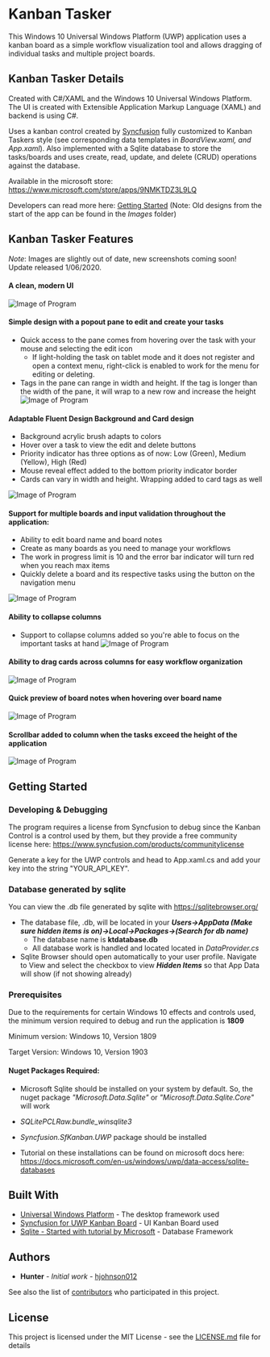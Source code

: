 # Kanban Tasker

This Windows 10 Universal Windows Platform (UWP) application uses a kanban board as a simple workflow visualization tool and allows dragging of individual tasks and multiple project boards.

## Kanban Tasker Details

Created with C#/XAML and the Windows 10 Universal Windows Platform. The UI is created with Extensible Application Markup Language (XAML) and backend is using C#. 

Uses a kanban control created by [Syncfusion](https://www.syncfusion.com) fully customized to Kanban Taskers style (see corresponding data templates in *BoardView.xaml, and App.xaml*). Also implemented with a Sqlite database to store the tasks/boards and uses create, read, update, and delete (CRUD) operations against the database.

Available in the microsoft store: https://www.microsoft.com/store/apps/9NMKTDZ3L9LQ

Developers can read more here: [Getting Started](#getting-started)
(Note: Old designs from the start of the app can be found in the *Images* folder)

## Kanban Tasker Features

*Note*: Images are slightly out of date, new screenshots coming soon! Update released 1/06/2020.

#### A clean, modern UI
![Image of Program](KanbanTasker/Images/KT_00.png)

#### Simple design with a popout pane to edit and create your tasks
 * Quick access to the pane comes from hovering over the task with your mouse and selecting the edit icon
   *  If light-holding the task on tablet mode and it does not register and open a context menu, right-click is enabled to work for the menu for editing or deleting.
 * Tags in the pane can range in width and height. If the tag is longer than the width of the pane, it will wrap to a new row and  increase the height
![Image of Program](KanbanTasker/Images/KT_01.png)

#### Adaptable Fluent Design Background and Card design
  * Background acrylic brush adapts to colors
  * Hover over a task to view the edit and delete buttons
  * Priority indicator has three options as of now: Low (Green), Medium (Yellow), High (Red)
  * Mouse reveal effect added to the bottom priority indicator border
  * Cards can vary in width and height. Wrapping added to card tags as well 

![Image of Program](KanbanTasker/Images/KT_02.png)

#### Support for multiple boards and input validation throughout the application:
  * Ability to edit board name and board notes
  * Create as many boards as you need to manage your workflows
  * The work in progress limit is 10 and the error bar indicator will turn red when you reach max items
  * Quickly delete a board and its respective tasks using the button on the navigation menu

![Image of Program](KanbanTasker/Images/KT_03.png)

#### Ability to collapse columns
  * Support to collapse columns added so you're able to focus on the important tasks at hand
![Image of Program](KanbanTasker/Images/KT_04.png)

#### Ability to drag cards across columns for easy workflow organization
![Image of Program](KanbanTasker/Images/KT_05.png)

#### Quick preview of board notes when hovering over board name
![Image of Program](KanbanTasker/Images/KT_06.png)

#### Scrollbar added to column when the tasks exceed the height of the application
![Image of Program](KanbanTasker/Images/KT_07.png)

## Getting Started

### Developing & Debugging

The program requires a license from Syncfusion to debug since the Kanban Control is a control used by them, but they provide a free community license here: https://www.syncfusion.com/products/communitylicense

Generate a key for the UWP controls and head to App.xaml.cs and add your key into the string "YOUR_API_KEY". 

### Database generated by sqlite

You can view the .db file generated by sqlite with https://sqlitebrowser.org/

* The database file, .db, will be located in your ***Users->AppData (Make sure hidden items is on)->Local->Packages->(Search for db name)***
  * The database name is **ktdatabase.db**
  * All database work is handled and located located in *DataProvider.cs*
* Sqlite Browser should open automatically to your user profile. Navigate to View and select the checkbox to view ***Hidden Items*** so that App Data will show (if not showing already)

### Prerequisites

Due to the requirements for certain Windows 10 effects and controls used, the minimum version required to debug and run the application is **1809**

Minimum version: Windows 10, Version 1809

Target Version: Windows 10, Version 1903

#### Nuget Packages Required:

* Microsoft Sqlite should be installed on your system by default. So, the nuget package *"Microsoft.Data.Sqlite"* or *"Microsoft.Data.Sqlite.Core"* will work 

* *SQLitePCLRaw.bundle_winsqlite3* 

* *Syncfusion.SfKanban.UWP* package should be installed

* Tutorial on these installations can be found on microsoft docs here: https://docs.microsoft.com/en-us/windows/uwp/data-access/sqlite-databases

## Built With

* [Universal Windows Platform](https://developer.microsoft.com/en-us/windows/apps) - The desktop framework used
* [Syncfusion for UWP Kanban Board](https://www.syncfusion.com/uwp-ui-controls/kanban-board) - UI Kanban Board used
* [Sqlite - Started with tutorial by Microsoft](https://docs.microsoft.com/en-us/windows/uwp/data-access/sqlite-databases) - Database Framework 

## Authors

* **Hunter** - *Initial work* - [hjohnson012](https://github.com/hjohnson12)

See also the list of [contributors](https://github.com/hjohnson12/KanbanTasker/graphs/contributors) who participated in this project.

## License

This project is licensed under the MIT License - see the [LICENSE.md](LICENSE.md) file for details
